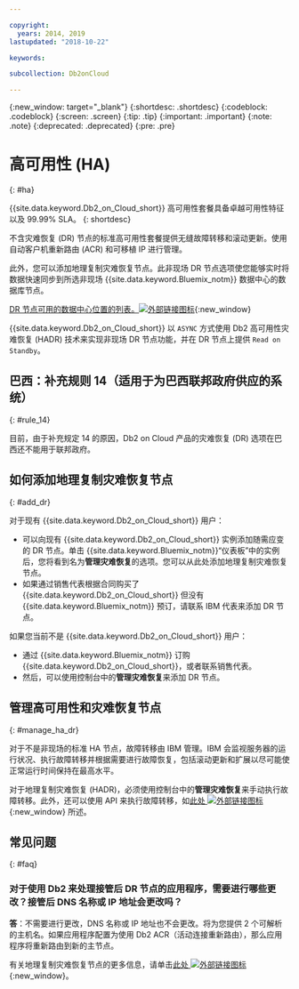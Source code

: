 ```yaml
---

copyright:
  years: 2014, 2019
lastupdated: "2018-10-22"

keywords: 

subcollection: Db2onCloud

---
```


<!-- Attribute definitions --> 
{:new_window: target="_blank"}
{:shortdesc: .shortdesc}
{:codeblock: .codeblock}
{:screen: .screen}
{:tip: .tip}
{:important: .important}
{:note: .note}
{:deprecated: .deprecated}
{:pre: .pre}

# 高可用性 (HA)
{: #ha}

{{site.data.keyword.Db2_on_Cloud_short}} 高可用性套餐具备卓越可用性特征以及 99.99% SLA。
{: shortdesc}

不含灾难恢复 (DR) 节点的标准高可用性套餐提供无缝故障转移和滚动更新。使用自动客户机重新路由 (ACR) 和可移植 IP 进行管理。

此外，您可以添加地理复制灾难恢复节点。此非现场 DR 节点选项使您能够实时将数据快速同步到所选非现场 {{site.data.keyword.Bluemix_notm}} 数据中心的数据库节点。 

[DR 节点可用的数据中心位置的列表。![外部链接图标](../../icons/launch-glyph.svg "外部链接图标")](https://developer.ibm.com/answers/questions/366888/what-locations-cities-or-countries-is-dashdb-avail.html){:new_window}

{{site.data.keyword.Db2_on_Cloud_short}} 以 `ASYNC` 方式使用 Db2 高可用性灾难恢复 (HADR) 技术来实现非现场 DR 节点功能，并在 DR 节点上提供 `Read on Standby`。

## **巴西：补充规则 14**（适用于为巴西联邦政府供应的系统）
{: #rule_14}

目前，由于补充规定 14 的原因，Db2 on Cloud 产品的灾难恢复 (DR) 选项在巴西还不能用于联邦政府。

## 如何添加地理复制灾难恢复节点
{: #add_dr}

对于现有 {{site.data.keyword.Db2_on_Cloud_short}} 用户：
 * 可以向现有 {{site.data.keyword.Db2_on_Cloud_short}} 实例添加随需应变的 DR 节点。单击 {{site.data.keyword.Bluemix_notm}}“仪表板”中的实例后，您将看到名为**管理灾难恢复**的选项。您可以从此处添加地理复制灾难恢复节点。
 * 如果通过销售代表根据合同购买了 {{site.data.keyword.Db2_on_Cloud_short}} 但没有 {{site.data.keyword.Bluemix_notm}} 预订，请联系 IBM 代表来添加 DR 节点。

如果您当前不是 {{site.data.keyword.Db2_on_Cloud_short}} 用户：
 * 通过 {{site.data.keyword.Bluemix_notm}} 订购 {{site.data.keyword.Db2_on_Cloud_short}}，或者联系销售代表。
 * 然后，可以使用控制台中的**管理灾难恢复**来添加 DR 节点。
<!--- Through the web console, you can also add a disaster recovery (DR) node located in a datacenter of your choice. -->

## 管理高可用性和灾难恢复节点
{: #manage_ha_dr}

对于不是非现场的标准 HA 节点，故障转移由 IBM 管理。IBM 会监视服务器的运行状况、执行故障转移并根据需要进行故障恢复，包括滚动更新和扩展以尽可能使正常运行时间保持在最高水平。

对于地理复制灾难恢复 (HADR)，必须使用控制台中的**管理灾难恢复**来手动执行故障转移。此外，还可以使用 API 来执行故障转移，如[此处 ![外部链接图标](../../icons/launch-glyph.svg "外部链接图标")](https://developer.ibm.com/answers/questions/457901/where-can-i-find-api-documentation-for-db2-on-clou.html){:new_window} 所述。

## 常见问题
{: #faq}

### 对于使用 Db2 来处理接管后 DR 节点的应用程序，需要进行哪些更改？接管后 DNS 名称或 IP 地址会更改吗？

**答**：不需要进行更改，DNS 名称或 IP 地址也不会更改。将为您提供 2 个可解析的主机名。如果应用程序配置为使用 Db2 ACR（活动连接重新路由），那么应用程序将重新路由到新的主节点。

有关地理复制灾难恢复节点的更多信息，请单击[此处 ![外部链接图标](../../icons/launch-glyph.svg "外部链接图标")](https://developer.ibm.com/answers/questions/458385/frequently-asked-questions-for-db2-on-cloud-hadr-g.html){:new_window}。
